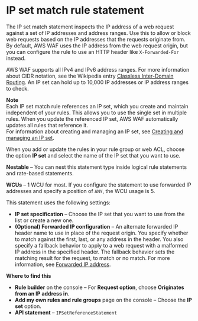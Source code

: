# IP set match rule statement<a name="waf-rule-statement-type-ipset-match"></a>

The IP set match statement inspects the IP address of a web request against a set of IP addresses and address ranges\. Use this to allow or block web requests based on the IP addresses that the requests originate from\. By default, AWS WAF uses the IP address from the web request origin, but you can configure the rule to use an HTTP header like `X-Forwarded-For` instead\. 

AWS WAF supports all IPv4 and IPv6 address ranges\. For more information about CIDR notation, see the Wikipedia entry [Classless Inter\-Domain Routing](https://en.wikipedia.org/wiki/Classless_Inter-Domain_Routing)\. An IP set can hold up to 10,000 IP addresses or IP address ranges to check\.

**Note**  
Each IP set match rule references an IP set, which you create and maintain independent of your rules\. This allows you to use the single set in multiple rules\. When you update the referenced IP set, AWS WAF automatically updates all rules that reference it\.   
For information about creating and managing an IP set, see [Creating and managing an IP set](waf-ip-set-managing.md)\.

When you add or update the rules in your rule group or web ACL, choose the option **IP set** and select the name of the IP set that you want to use\. 

**Nestable** – You can nest this statement type inside logical rule statements and rate\-based statements\. 

**WCUs** – 1 WCU for most\. If you configure the statement to use forwarded IP addresses and specify a position of `ANY`, the WCU usage is 5\.

This statement uses the following settings: 
+ **IP set specification** – Choose the IP set that you want to use from the list or create a new one\. 
+ **\(Optional\) Forwarded IP configuration** – An alternate forwarded IP header name to use in place of the request origin\. You specify whether to match against the first, last, or any address in the header\. You also specify a fallback behavior to apply to a web request with a malformed IP address in the specified header\. The fallback behavior sets the matching result for the request, to match or no match\. For more information, see [Forwarded IP address](waf-rule-statement-forwarded-ip-address.md)\. 

**Where to find this**
+ **Rule builder** on the console – For **Request option**, choose **Originates from an IP address in**\.
+ **Add my own rules and rule groups** page on the console – Choose the **IP set** option\.
+ **API statement** – `IPSetReferenceStatement`